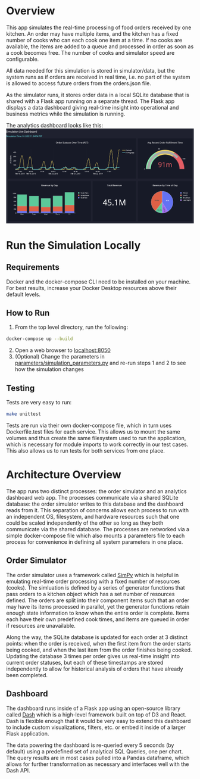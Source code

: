 # Overview
This app simulates the real-time processing of food orders received by one kitchen. An order may have multiple items, and the kitchen has a fixed number of cooks who can each cook one item at a time. If no cooks are available, the items are added to a queue and processed in order as soon as a cook becomes free. The number of cooks and simulator speed are configurable.

All data needed for this simulation is stored in simulator/data, but the system runs as if orders are received in real time, i.e. no part of the system is allowed to access future orders from the orders.json file.

As the simulator runs, it stores order data in a local SQLite database that is shared with a Flask app running on a separate thread. The Flask app displays a data dashboard giving real-time insight into operational and business metrics while the simulation is running.

The analytics dashboard looks like this:
![dashboard](./images/dashboard.png)

# Run the Simulation Locally
## Requirements
Docker and the docker-compose CLI need to be installed on your machine. For best results, increase your Docker Desktop resources above their default levels.

## How to Run
1) From the top level directory, run the following:
```bash
docker-compose up --build
```
2) Open a web browser to [localhost:8050](http://localhost:8050/)
3) (Optional) Change the parameters in [parameters/simulation_parameters.py](./parameters/simulation_parameters.py) and re-run steps 1 and 2 to see how the simulation changes

## Testing
Tests are very easy to run:
```bash
make unittest
```

Tests are run via their own docker-compose file, which in turn uses Dockerfile.test files for each service. This allows us to mount the same volumes and thus create the same filesystem used to run the application, which is necessary for module imports to work correctly in our test cases. This also allows us to run tests for both services from one place.

# Architecture Overview
The app runs two distinct processes: the order simulator and an analytics dashboard web app. The processes communicate via a shared SQLite database: the order simulator writes to this database and the dashboard reads from it. This separation of concerns allows each process to run with an independent OS, filesystem, and hardware resources such that one could be scaled independently of the other so long as they both communicate via the shared database. The processes are networked via a simple docker-compose file which also mounts a parameters file to each process for convenience in defining all system parameters in one place.

## Order Simulator
The order simulator uses a framework called [SimPy](https://simpy.readthedocs.io/en/latest/) which is helpful in emulating real-time order processing with a fixed number of resources (cooks). The simluation is defined by a series of generator functions that pass orders to a kitchen object which has a set number of resources defined. The orders are split into their component items such that an order may have its items processed in parallel, yet the generator functions retain enough state information to know when the entire order is complete. Items each have their own predefined cook times, and items are queued in order if resources are unavailable.

Along the way, the SQLite database is updated for each order at 3 distinct points: when the order is received, when the first item from the order starts being cooked, and when the last item from the order finishes being cooked. Updating the database 3 times per order gives us real-time insight into current order statuses, but each of these timestamps are stored independently to allow for historical analysis of orders that have already been completed.

## Dashboard
The dashboard runs inside of a Flask app using an open-source library called [Dash](https://plotly.com/dash/) which is a high-level framework built on top of D3 and React. Dash is flexible enough that it would be very easy to extend this dashboard to include custom visualizations, filters, etc. or embed it inside of a larger Flask application.

The data powering the dashboard is re-queried every 5 seconds (by default) using a predefined set of analytical SQL Queries, one per chart. The query results are in most cases pulled into a Pandas dataframe, which allows for further transformation as necessary and interfaces well with the Dash API.
